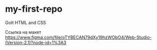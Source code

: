 # my-first-repo
GoIt HTML and CSS

Ссылка на макет
https://www.figma.com/file/oTYBECAN79dXy19hzWObO4/Web-Studio-(Version-2.1)?node-id=1%3A3